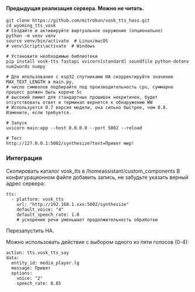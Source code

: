 #### Предыдущая реализация сервера. Можно не читать.
```
git clone https://github.com/mitrokun/vosk_tts_hass.git
cd wyoming_tts_vosk
# Создайте и активируйте виртуальное окружение (опционально)
python -m venv venv
source venv/bin/activate  # Linux/macOS
# venv\Scripts\activate  # Windows

# Установите необходимые библиотеки
pip install vosk-tts fastapi uvicorn[standard] soundfile python-dotenv num2words numpy

# Для ипользования с esp32 спутниками HA скорректируйте значение MAX_TEXT_LENGTH в main.py,
# число символов подбирайте под производительность cpu, суммарно процесс должен быть короче 5с
# высокий лимит для стандартных прошивок некритичен, будет отсутствовать ответ и терминал вернется к обнаружению WW
# Используется 0.7 версия модели, она сильно быстрее, чем 0.8. Измените, если требуется.

# Запуск
uvicorn main:app --host 0.0.0.0 --port 5002 --reload

# Тест
http://127.0.0.1:5002/synthesize?text=Привет мир!
```

### Интеграция

Скопировать каталог vosk_tts в /homeassistant/custom_components
В конфигурационном файле добавить запись, не забудьте указать верный адрес сервера:
```
tts:
  - platform: vosk_tts
    url: "http://192.168.1.xxx:5002/synthesize"
    default_voice: "4"
    default_speech_rate: 1.0
    # ускорение речи уменьшает продолжительность обработки
```


Перезапустить HA.

Можно использовать действие с выбором одного из пяти голосов (0-4):
```
action: tts.vosk_tts_say
data:
  entity_id: media_player.lg
  message: Привет 
  options:
    voice: "2"
    speech_rate: 0.85
```
